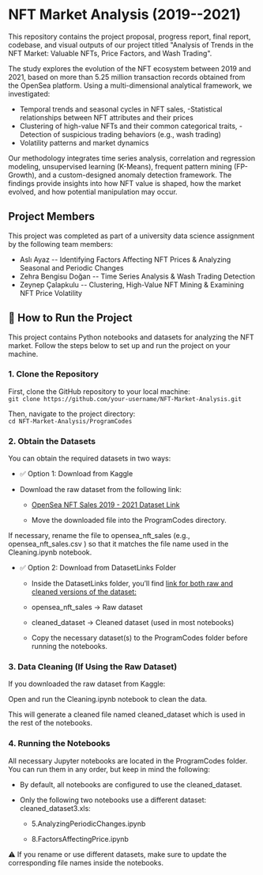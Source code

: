 # NFT Market Analysis (2019--2021)
This repository contains the project
proposal, progress report, final report, codebase, and visual outputs of
our project titled "Analysis of Trends in the NFT Market: Valuable NFTs,
Price Factors, and Wash Trading".

The study explores the evolution of the NFT ecosystem between 2019 and
2021, based on more than 5.25 million transaction records obtained from
the OpenSea platform. Using a multi-dimensional analytical framework, we
investigated:

- Temporal trends and seasonal cycles in NFT sales, -Statistical
relationships between NFT attributes and their prices
- Clustering of high-value NFTs and their common categorical traits, -Detection of
suspicious trading behaviors (e.g., wash trading)
- Volatility patterns and market dynamics

Our methodology integrates time series analysis, correlation and
regression modeling, unsupervised learning (K-Means), frequent pattern
mining (FP-Growth), and a custom-designed anomaly detection framework.
The findings provide insights into how NFT value is shaped, how the
market evolved, and how potential manipulation may occur.

## Project Members 
This project was completed as part of a university data
science assignment by the following team members:

- Aslı Ayaz -- Identifying Factors Affecting NFT Prices & Analyzing Seasonal and Periodic Changes 
- Zehra Bengisu Doğan -- Time Series Analysis & Wash Trading Detection 
- Zeynep Çalapkulu -- Clustering, High-Value NFT Mining & Examining NFT Price Volatility  



  
## 🔧 How to Run the Project
This project contains Python notebooks and datasets for analyzing the NFT market. Follow the steps below to set up and run the project on your machine.

### 1. Clone the Repository
First, clone the GitHub repository to your local machine:  
`git clone https://github.com/your-username/NFT-Market-Analysis.git`  
  
Then, navigate to the project directory:  
```cd NFT-Market-Analysis/ProgramCodes```  


### 2. Obtain the Datasets
You can obtain the required datasets in two ways:

- ✅ Option 1: Download from Kaggle
* Download the raw dataset from the following link:

  * [ OpenSea NFT Sales 2019 - 2021 Dataset Link ](https://www.kaggle.com/datasets/bryanw26/opensea-nft-sales-2019-2021/code)

  * Move the downloaded file into the ProgramCodes directory.

If necessary, rename the file to opensea_nft_sales (e.g., opensea_nft_sales.csv ) so that it matches the file name used in the Cleaning.ipynb notebook.

- ✅ Option 2: Download from DatasetLinks Folder
  * Inside the DatasetLinks folder, you’ll find [link for both raw and cleaned versions of the dataset:](https://drive.google.com/drive/folders/1aaVmxuCPDZZ4mNW7aZaPJjaUnjNz-Cbj?usp=sharing) 

  * opensea_nft_sales → Raw dataset

  * cleaned_dataset → Cleaned dataset (used in most notebooks)

  * Copy the necessary dataset(s) to the ProgramCodes folder before running the notebooks.


### 3. Data Cleaning (If Using the Raw Dataset)
If you downloaded the raw dataset from Kaggle:

Open and run the Cleaning.ipynb notebook to clean the data.

This will generate a cleaned file named cleaned_dataset which is used in the rest of the notebooks.


### 4. Running the Notebooks
All necessary Jupyter notebooks are located in the ProgramCodes folder. You can run them in any order, but keep in mind the following:

* By default, all notebooks are configured to use the cleaned_dataset.

* Only the following two notebooks use a different dataset: cleaned_dataset3.xls:

  * 5.AnalyzingPeriodicChanges.ipynb

  * 8.FactorsAffectingPrice.ipynb

⚠️ If you rename or use different datasets, make sure to update the corresponding file names inside the notebooks.  
  


